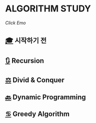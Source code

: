 # ALGORITHM STUDY 
###### Click Emo
## [🎓](https://github.com/rim0621/Algorithm-study/tree/master/1.begin) 시작하기 전
## [🔃](https://github.com/rim0621/Algorithm-study/tree/master/2.Recursion) Recursion
## [⚖️](https://github.com/rim0621/Algorithm-study/tree/master/3.Divid%26Conquer) Divid & Conquer
## [🔙](https://github.com/rim0621/Algorithm-study/tree/master/4.DynamicProgramming) Dynamic Programming
## [♋️](https://github.com/rim0621/Algorithm-study/tree/master/5.Greedy) Greedy Algorithm
